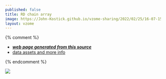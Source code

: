```yaml
---
published: false
title: RD chain array
image: https://John-Kostick.github.io/vzome-sharing/2022/02/25/16-07-15-RD chain array/RD chain array.png
layout: vzome
---
```


{% comment %}
 - [***web page generated from this source***][post]
 - [data assets and more info][github]

[post]: <https://John-Kostick.github.io/vzome-sharing/2022/02/25/RD chain array-16-07-15.html>
[github]: <https://github.com/John-Kostick/vzome-sharing/tree/main/2022/02/25/16-07-15-RD chain array/>
{% endcomment %}

<vzome-viewer style="width: 100%; height: 65vh;"
       src="https://John-Kostick.github.io/vzome-sharing/2022/02/25/16-07-15-RD chain array/RD chain array.vZome" >
  <img src="https://John-Kostick.github.io/vzome-sharing/2022/02/25/16-07-15-RD chain array/RD chain array.png" />
</vzome-viewer>

